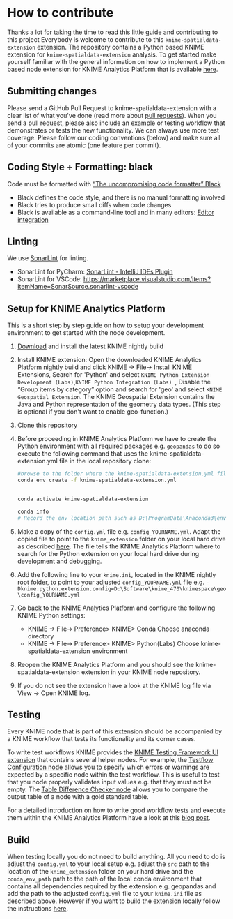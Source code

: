 # How to contribute
Thanks a lot for taking the time to read this little guide and contributing to this project
Everybody is welcome to contribute to this `knime-spatialdata-extension` extension. The repository contains a Python based KNIME extension for `knime-spatialdata-extension` analysis. To get started make yourself familiar with the general information on how to implement a Python based node extension for KNIME Analytics Platform that is available [here](https://docs.knime.com/latest/pure_python_node_extensions_guide/index.html#introduction).

## Submitting changes

Please send a GitHub Pull Request to knime-spatialdata-extension  with a clear list of what you've done (read more about [pull requests](http://help.github.com/pull-requests/)). When you send a pull request, please also include an example or testing workflow that demonstrates or tests the new functionality. We can always use more test coverage. Please follow our coding conventions (below) and make sure all of your commits are atomic (one feature per commit).


## Coding Style + Formatting: black

Code must be formatted with [“The uncompromising code formatter” Black](https://black.readthedocs.io/en/stable/)
* Black defines the code style, and there is no manual formatting involved
* Black tries to produce small diffs when code changes
* Black is available as a command-line tool and in many editors: [Editor integration](https://black.readthedocs.io/en/stable/integrations/editors.html)

## Linting

We use [SonarLint](https://www.sonarsource.com/python/) for linting.
* SonarLint for PyCharm: [SonarLint - IntelliJ IDEs Plugin](https://plugins.jetbrains.com/plugin/7973-sonarlint)
* SonarLint for VSCode: https://marketplace.visualstudio.com/items?itemName=SonarSource.sonarlint-vscode


## Setup for KNIME Analytics Platform

This is a short step by step guide on how to setup your development environment to get started with the node development.


1. [Download](https://www.knime.com/nightly-build-downloads) and install the latest KNIME nightly build

2.  Install KNIME extension: Open the downloaded KNIME Analytics Platform nightly build and click KNIME -> File-> Install KNIME Extensions, Search for 'Python' and select `KNIME Python Extension Development (Labs)`,`KNIME Python Integration (Labs) `, Disable the “Group items by category” option and search for 'geo' and select  `KNIME Geospatial Extension`. The KNIME Geospatial Extension contains the Java and Python representation of the geometry data types. (This step is optional if you don't want to enable geo-function.)

5. Clone this repository



3. Before proceeding in KNIME Analytics Platform we have to create the Python environment with all required packages e.g. `geopandas` to do so execute the following command that uses the knime-spatialdata-extension.yml file in the local repository clone: 
   ```bash
   #browse to the folder where the knime-spatialdata-extension.yml file of the local repository clone is located and then execute
   conda env create -f knime-spatialdata-extension.yml 
   
   
   conda activate knime-spatialdata-extension
   
   conda info
   # Record the env location path such as D:\ProgramData\Anaconda3\envs\knime-spatialdata-extension 
   ```

4. Make a copy of the `config.yml` file e.g. `config_YOURNAME.yml`. Adapt the copied file to point to the `knime_extension` folder on your local hard drive as described [here](https://docs.knime.com/latest/pure_python_node_extensions_guide/index.html#tutorial-writing-first-py-node). The file tells the KNIME Analytics Platform where to search for the Python extension on your local hard drive during development and debugging.

5. Add the following line to your `knime.ini`, located in the KNIME nightly root folder, to point to your adjusted `config_YOURNAME.yml` file e.g. `-Dknime.python.extension.config=D:\Software\knime_470\knimespace\geo\config_YOURNAME.yml`

6. Go back to the KNIME Analytics Platform and configure the following KNIME Python settings:
   * KNIME -> File-> Preference> KNIME> Conda  Choose anaconda directory
   * KNIME -> File-> Preference> KNIME> Python(Labs) Choose knime-spatialdata-extension environment

7.  Reopen the KNIME Analytics Platform and you should see the knime-spatialdata-extension extension in your KNIME node repository.

8. If you do not see the extension have a look at the KNIME log file via View -> Open KNIME log.


## Testing
Every KNIME node that is part of this extension should be accompanied by a KNIME workflow that tests its functionality and its corner cases. 

To write test workflows KNIME provides the [KNIME Testing Framework UI extension](https://kni.me/e/ufBEiCcvH9QIFePn) that contains several helper nodes. For example, the [Testflow Configuration node](https://kni.me/n/SrlKL_mJ63P7BVXh) allows you to specify which errors or warnings are expected by a specific node within the test workflow. This is useful to test that you node properly validates input values e.g. that they must not be empty. The [Table Difference Checker node](https://kni.me/n/dWyH_vs7JoIWPRsJ) allows you to compare the output table of a node with a gold standard table.

For a detailed introduction on how to write good workflow tests and execute them within the KNIME Analytics Platform have a look at this [blog post](https://medium.com/low-code-for-advanced-data-science/testflows-in-knime-analytics-platform-539bd6509980).


## Build
When testing locally you do not need to build anything. All you need to do is adjust the `config.yml` to your local setup e.g. adjust the `src` path to the location of the `knime_extension` folder on your hard drive and the `conda_env_path` path to the path of the local conda environment that contains all dependencies required by the extension e.g. geopandas and add the path to the adjusted `config.yml` file to your `knime.ini` file as described above.
However if you want to build the extension locally follow the instructions [here](https://docs.knime.com/latest/pure_python_node_extensions_guide/index.html#extension-bundling).